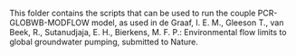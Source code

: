 This folder contains the scripts that can be used to run the couple PCR-GLOBWB-MODFLOW model, as used in de Graaf, I. E. M., Gleeson T., van Beek, R., Sutanudjaja, E. H., Bierkens, M. F. P.: Environmental flow limits to global groundwater pumping, submitted to Nature. 
